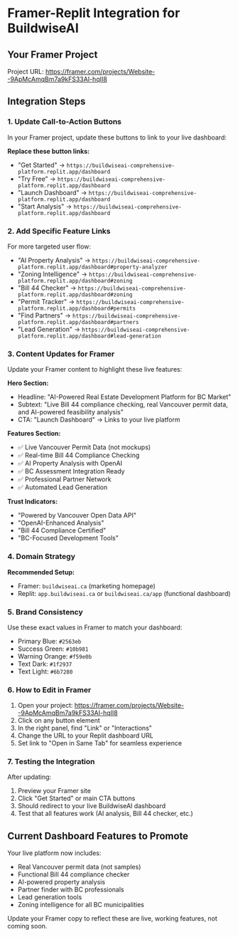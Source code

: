 # Framer-Replit Integration for BuildwiseAI

## Your Framer Project
Project URL: https://framer.com/projects/Website--9ApMcAmqBm7a9kFS33AI-hqII8

## Integration Steps

### 1. Update Call-to-Action Buttons
In your Framer project, update these buttons to link to your live dashboard:

**Replace these button links:**
- "Get Started" → `https://buildwiseai-comprehensive-platform.replit.app/dashboard`
- "Try Free" → `https://buildwiseai-comprehensive-platform.replit.app/dashboard`
- "Launch Dashboard" → `https://buildwiseai-comprehensive-platform.replit.app/dashboard`
- "Start Analysis" → `https://buildwiseai-comprehensive-platform.replit.app/dashboard`

### 2. Add Specific Feature Links
For more targeted user flow:
- "AI Property Analysis" → `https://buildwiseai-comprehensive-platform.replit.app/dashboard#property-analyzer`
- "Zoning Intelligence" → `https://buildwiseai-comprehensive-platform.replit.app/dashboard#zoning`
- "Bill 44 Checker" → `https://buildwiseai-comprehensive-platform.replit.app/dashboard#zoning`
- "Permit Tracker" → `https://buildwiseai-comprehensive-platform.replit.app/dashboard#permits`
- "Find Partners" → `https://buildwiseai-comprehensive-platform.replit.app/dashboard#partners`
- "Lead Generation" → `https://buildwiseai-comprehensive-platform.replit.app/dashboard#lead-generation`

### 3. Content Updates for Framer
Update your Framer content to highlight these live features:

**Hero Section:**
- Headline: "AI-Powered Real Estate Development Platform for BC Market"
- Subtext: "Live Bill 44 compliance checking, real Vancouver permit data, and AI-powered feasibility analysis"
- CTA: "Launch Dashboard" → Links to your live platform

**Features Section:**
- ✅ Live Vancouver Permit Data (not mockups)
- ✅ Real-time Bill 44 Compliance Checking
- ✅ AI Property Analysis with OpenAI
- ✅ BC Assessment Integration Ready
- ✅ Professional Partner Network
- ✅ Automated Lead Generation

**Trust Indicators:**
- "Powered by Vancouver Open Data API"
- "OpenAI-Enhanced Analysis"
- "Bill 44 Compliance Certified"
- "BC-Focused Development Tools"

### 4. Domain Strategy
**Recommended Setup:**
- Framer: `buildwiseai.ca` (marketing homepage)
- Replit: `app.buildwiseai.ca` or `buildwiseai.ca/app` (functional dashboard)

### 5. Brand Consistency
Use these exact values in Framer to match your dashboard:
- Primary Blue: `#2563eb`
- Success Green: `#10b981`
- Warning Orange: `#f59e0b`
- Text Dark: `#1f2937`
- Text Light: `#6b7280`

### 6. How to Edit in Framer
1. Open your project: https://framer.com/projects/Website--9ApMcAmqBm7a9kFS33AI-hqII8
2. Click on any button element
3. In the right panel, find "Link" or "Interactions"
4. Change the URL to your Replit dashboard URL
5. Set link to "Open in Same Tab" for seamless experience

### 7. Testing the Integration
After updating:
1. Preview your Framer site
2. Click "Get Started" or main CTA buttons
3. Should redirect to your live BuildwiseAI dashboard
4. Test that all features work (AI analysis, Bill 44 checker, etc.)

## Current Dashboard Features to Promote
Your live platform now includes:
- Real Vancouver permit data (not samples)
- Functional Bill 44 compliance checker
- AI-powered property analysis
- Partner finder with BC professionals
- Lead generation tools
- Zoning intelligence for all BC municipalities

Update your Framer copy to reflect these are live, working features, not coming soon.